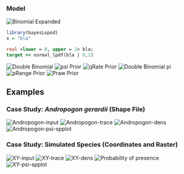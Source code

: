 ### Model

![Binomial Expanded](/gif/Binomial_exp_eq.gif)
``` R
library(bayesLopod)
x = "bla"
```

``` Stan
real <lower = 0, upper = 1> bla;
target += normal_lpdf(bla | 0,1)
```


![Double Binomial](/gif/binomialpq_eq.gif)
![psi Prior](/gif/psi_prior.gif)
![qRate Prior](/gif/qRate_prior.gif)
![Double Binomial pi](/gif/binomialpiq_eq.gif)
![pRange Prior](/gif/pRange_prior.gif)
![Praw Prior](/gif/Praw_prior.gif)

## Examples
### Case Study: _Andropogon gerardii_ (Shape File)

![Andropogon-input](/gif/Andropogon_input.gif)
![Andropogon-trace](/gif/Andropogon_trace.gif)
![Andropogon-dens](/gif/Andropogon_dens.gif)
![Andropogon-psi-spplot](/gif/Andropogon_psi_spplot.gif)

### Case Study: Simulated Species (Coordinates and Raster)

![XY-input](/gif/XY_Input.gif)
![XY-trace](/gif/XYtrace.gif)
![XY-dens](/gif/XYdens.gif)
![Probability of presence](/gif/PrPres_eq.gif)
![XY-psi-spplot](/gif/XY_raster.gif)
